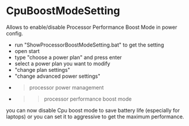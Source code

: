 # CpuBoostModeSetting
Allows to enable/disable Processor Performance Boost Mode in power config.
- run "ShowProcessorBoostModeSetting.bat" to get the setting
- open start
- type "choose a power plan" and press enter
- select a power plan you want to modify
- "change plan settings"
- "change advanced power settings"
- > processor power management
- >> processor performance boost mode

you can now disable Cpu boost mode to save battery life (especially for laptops)
or you can set it to aggressive to get the maximum performance.
